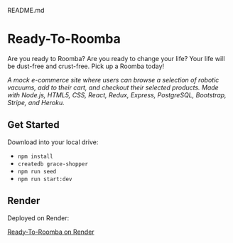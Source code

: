 README.md

# Ready-To-Roomba

Are you ready to Roomba? Are you ready to change your life? Your life will be dust-free and crust-free. Pick up a Roomba today!

_A mock e-commerce site where users can browse a selection of robotic vacuums, add to their cart, and checkout their selected products. Made with Node.js, HTML5, CSS, React, Redux, Express, PostgreSQL, Bootstrap, Stripe, and Heroku._

## Get Started

Download into your local drive:

- `npm install`
- `createdb grace-shopper`
- `npm run seed`
- `npm run start:dev`

## Render

Deployed on Render:

<a href='https://ready-to-roomba.onrender.com/'>Ready-To-Roomba on Render</a>
